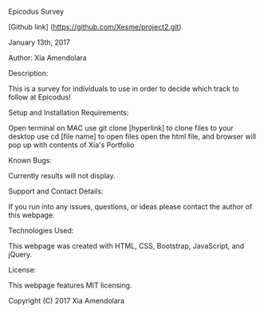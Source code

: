 Epicodus Survey

[Github link] (https://github.com/Xesme/project2.git)

January 13th, 2017

Author: Xia Amendolara

Description:

This is a survey for individuals to use in order to decide which track to follow at Epicodus!

Setup and Installation Requirements:

Open terminal on MAC
use git clone [hyperlink] to clone files to your desktop
use cd [file name] to open files
open the html file, and browser will pop up with contents of Xia's Portfolio

Known Bugs:

Currently results will not display.

Support and Contact Details:

If you run into any issues, questions, or ideas please contact the author of this webpage.

Technologies Used:

This webpage was created with HTML, CSS, Bootstrap, JavaScript, and jQuery.

License:

This webpage features MIT licensing.

Copyright (C) 2017 Xia Amendolara
